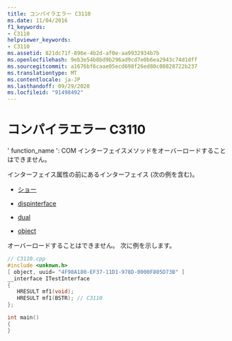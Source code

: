 ```yaml
---
title: コンパイラエラー C3110
ms.date: 11/04/2016
f1_keywords:
- C3110
helpviewer_keywords:
- C3110
ms.assetid: 821dc71f-896e-4b2d-af0e-aa9932934b7b
ms.openlocfilehash: 9eb3e54b8bd9b296ad9cd7e0b6ea2943c74d1dff
ms.sourcegitcommit: a1676bf6caae05ecd698f26ed80c08828722b237
ms.translationtype: MT
ms.contentlocale: ja-JP
ms.lasthandoff: 09/29/2020
ms.locfileid: "91498492"
---
```

# <a name="compiler-error-c3110"></a>コンパイラエラー C3110

' function_name ': COM インターフェイスメソッドをオーバーロードすることはできません。

インターフェイス属性の前にあるインターフェイス (次の例を含む)。

- [ショー](../../windows/attributes/custom-cpp.md)

- [dispinterface](../../windows/attributes/dispinterface.md)

- [dual](../../windows/attributes/dual.md)

- [object](../../windows/attributes/object-cpp.md)

オーバーロードすることはできません。 次に例を示します。

```cpp
// C3110.cpp
#include <unknwn.h>
[ object, uuid= "4F98A180-EF37-11D1-978D-0000F805D73B" ]
__interface ITestInterface
{
   HRESULT mf1(void);
   HRESULT mf1(BSTR); // C3110
};

int main()
{
}
```
